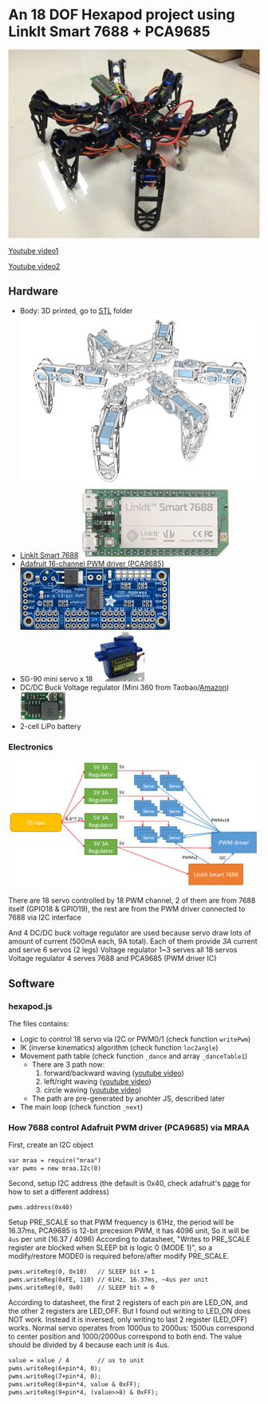 # An 18 DOF Hexapod project using LinkIt Smart 7688 + PCA9685

![7688hexapod](images/7688hexapod.JPG)

[Youtube video1](https://www.youtube.com/watch?v=CbFrT2eCAvw)

[Youtube video2](https://www.youtube.com/watch?v=70pN0Rd0ca4)

## Hardware

* Body: 3D printed, go to [STL](STL) folder ![image](images/hexapod_3d.png)
* [LinkIt Smart 7688](labs.mediatek.com/7688) ![image](images/7688.jpg)
* [Adafruit 16-channel PWM driver (PCA9685)](https://www.adafruit.com/product/815) ![image](images/adafruit_pwm.jpg)
* SG-90 mini servo x 18 ![image](images/sg90.jpg)
* DC/DC Buck Voltage regulator (Mini 360 from Taobao/[Amazon](http://www.amazon.com/4-75-23V-1-17V-DC-DC-Converter-Module/dp/B00NJCAI7G)) ![image](images/mini360.jpg)
* 2-cell LiPo battery

### Electronics

![hw_diagram](images/hw_diagram.png)

There are 18 servo controlled by 18 PWM channel, 2 of them are from 7688 itself (GPIO18 & GPIO19), the rest are from the PWM driver connected to 7688 via I2C interface

And 4 DC/DC buck voltage regulator are used because servo draw lots of amount of current (500mA each, 9A total). Each of them provide *3A* current and serve 6 servos (2 legs)
Voltage regulator 1~3 serves all 18 servos
Voltage regulator 4 serves 7688 and PCA9685 (PWM driver IC)

## Software

### hexapod.js

The files contains:
* Logic to control 18 servo via I2C or PWM0/1 (check function `writePwm`)
* IK (inverse kinematics) algorithm (check function `loc2angle`)
* Movement path table (check function `_dance` and array `_danceTable1`)
  * There are 3 path now:
    1. forward/backward waving ([youtube video](https://youtu.be/CbFrT2eCAvw?t=37))
    2. left/right waving ([youtube video](https://youtu.be/CbFrT2eCAvw?t=2))
    3. circle waving ([youtube video](https://youtu.be/CbFrT2eCAvw?t=11))
  * The path are pre-generated by anohter JS, described later
* The main loop (check function `_next`)

### How 7688 control Adafruit PWM driver (PCA9685) via MRAA

First, create an I2C object 
```
var mraa = require("mraa")
var pwms = new mraa.I2c(0)
```

Second, setup I2C address (the default is 0x40, check adafruit's [page](https://learn.adafruit.com/16-channel-pwm-servo-driver/chaining-drivers) for how to set a different address)
```
pwms.address(0x40)
```

Setup PRE_SCALE so that PWM frequency is 61Hz, the period will be 16.37ms, PCA9685 is 12-bit precesion PWM, it has 4096 unit, So it will be `4us` per unit (16.37 / 4096)
According to datasheet, "Writes to PRE_SCALE register are blocked when SLEEP bit is logic 0 (MODE 1)", so a modify/restore MODE0 is required before/after modify PRE_SCALE.
```
pwms.writeReg(0, 0x10)   // SLEEP bit = 1
pwms.writeReg(0xFE, 110) // 61Hz, 16.37ms, ~4us per unit
pwms.writeReg(0, 0x0)    // SLEEP bit = 0
```

According to datasheet, the first 2 registers of each pin are LED_ON, and the other 2 registers are LED_OFF. 
But I found out writing to LED_ON does NOT work. Instead it is inversed, only writing to last 2 register (LED_OFF) works. 
Normal servo operates from 1000us to 2000us: 1500us correspond to center position and 1000/2000us correspond to both end.
The value should be divided by 4 because each unit is 4us. 
```
value = value / 4        // us to unit
pwms.writeReg(6+pin*4, 0);
pwms.writeReg(7+pin*4, 0);
pwms.writeReg(8+pin*4, value & 0xFF);
pwms.writeReg(9+pin*4, (value>>8) & 0xFF);
```
